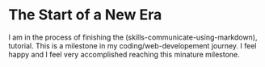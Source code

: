 # The Start of a New Era 
<p>I am in the process of finishing the (skills-communicate-using-markdown), tutorial.
This is a milestone in my coding/web-developement journey. I feel happy and I feel very accomplished reaching this minature milestone.</p>
